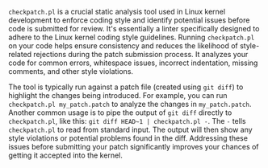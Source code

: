 `checkpatch.pl` is a crucial static analysis tool used in Linux kernel development to enforce coding style and identify potential issues before code is submitted for review. It's essentially a linter specifically designed to adhere to the Linux kernel coding style guidelines. Running `checkpatch.pl` on your code helps ensure consistency and reduces the likelihood of style-related rejections during the patch submission process. It analyzes your code for common errors, whitespace issues, incorrect indentation, missing comments, and other style violations.

The tool is typically run against a patch file (created using `git diff`) to highlight the changes being introduced. For example, you can run `checkpatch.pl my_patch.patch` to analyze the changes in `my_patch.patch`. Another common usage is to pipe the output of `git diff` directly to `checkpatch.pl`, like this: `git diff HEAD~1 | checkpatch.pl -`. The `-` tells `checkpatch.pl` to read from standard input. The output will then show any style violations or potential problems found in the diff. Addressing these issues before submitting your patch significantly improves your chances of getting it accepted into the kernel.